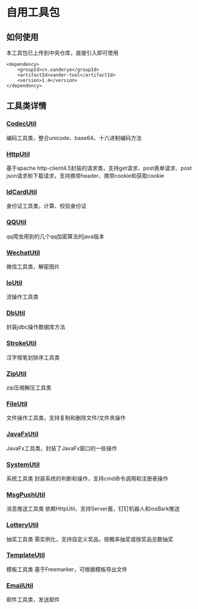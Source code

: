 # 自用工具包

## 如何使用
本工具包已上传到中央仓库，直接引入即可使用
```
<dependency>
    <groupId>cn.xanderye</groupId>
    <artifactId>xander-tool</artifactId>
    <version>1.4</version>
</dependency>
```

## 工具类详情

### [CodecUtil](src/main/java/cn/xanderye/util/CodecUtil.java)

编码工具类，整合unicode、base64、十六进制编码方法

### [HttpUtil](src/main/java/cn/xanderye/util/HttpUtil.java)

基于apache http-client4.5封装的请求类，支持get请求、post表单请求、post json请求和下载请求，支持携带header、携带cookie和获取cookie

### [IdCardUtil](src/main/java/cn/xanderye/util/IdCardUtil.java)

身份证工具类，计算、校验身份证

### [QQUtil](src/main/java/cn/xanderye/util/QQUtil.java)

qq爬虫用到的几个qq加密算法的java版本

### [WechatUtil](src/main/java/cn/xanderye/util/WechatUtil.java)

微信工具类，解密图片

### [IoUtil](src/main/java/cn/xanderye/util/IoUtil.java)

流操作工具类

### [DbUtil](src/main/java/cn/xanderye/util/DbUtil.java)

封装jdbc操作数据库方法

### [StrokeUtil](src/main/java/cn/xanderye/util/StrokeUtil.java)

汉字按笔划排序工具类

### [ZipUtil](src/main/java/cn/xanderye/util/ZipUtil.java)

zip压缩解压工具类

### [FileUtil](src/main/java/cn/xanderye/util/FileUtil.java)

文件操作工具类，支持复制和删除文件/文件夹操作

### [JavaFxUtil](src/main/java/cn/xanderye/util/JavaFxUtil.java)

JavaFx工具类，封装了JavaFx窗口的一些操作

### [SystemUtil](src/main/java/cn/xanderye/util/SystemUtil.java)

系统工具类 封装系统的判断和操作，支持cmd命令调用和注册表操作

### [MsgPushUtil](src/main/java/cn/xanderye/util/MsgPushUtil.java)

消息推送工具类 依赖HttpUtil，支持Server酱，钉钉机器人和iosBark推送

### [LotteryUtil](src/main/java/cn/xanderye/util/LotteryUtil.java)

抽奖工具类 需实例化，支持自定义奖品，按概率抽奖或按奖品总数抽奖

### [TemplateUtil](src/main/java/cn/xanderye/util/TemplateUtil.java)

模板工具类 基于Freemarker，可根据模板导出文件

### [EmailUtil](src/main/java/cn/xanderye/util/EmailUtil.java)

邮件工具类，发送邮件
